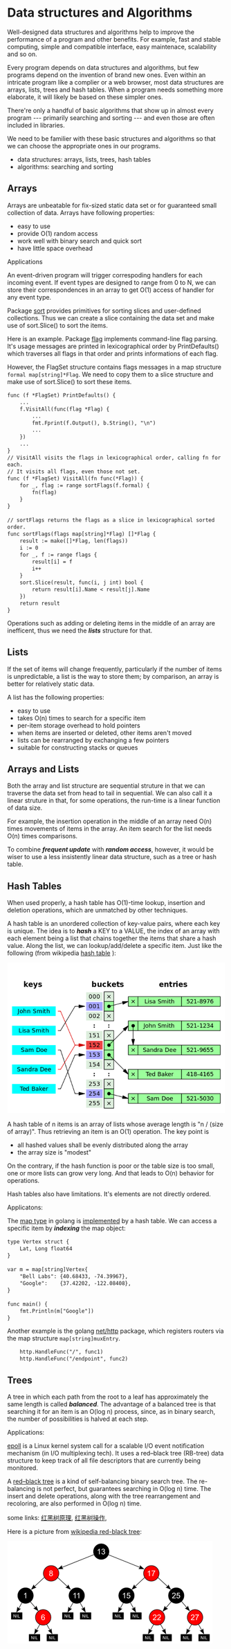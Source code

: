 # Data structures and Algorithms

Well-designed data structures and algorithms help to
improve the performance of a program and other benefits. For example,
fast and stable computing, simple and compatible interface,
easy maintenace, scalability and so on.

Every program depends on data structures and algorithms,
but few programs depend on the invention of brand new ones.
Even within an intricate program like a complier or
a web browser, most data structures are arrays, lists,
trees and hash tables. When a program needs something
more elaborate, it will likely be based on these simpler ones.

There're only a handful of basic algorithms that show up in almost
every program --- primarily searching and sorting --- and even
those are often included in libraries.

We need to be familier with these basic structures and algorithms
so that we can choose the appropriate ones in our programs.

* data structures: arrays, lists, trees, hash tables
* algorithms: searching and sorting

## Arrays

Arrays are unbeatable for fix-sized static data set or for guaranteed
small collection of data. Arrays have following properties:

* easy to use
* provide O(1) random access
* work well with binary search and quick sort
* have little space overhead

Applications

An event-driven program will trigger correspoding
handlers for each incoming event. If event types are
designed to range from 0 to N, we can store their correspondences
in an array to get O(1) access of handler for any event type.

Package [sort][std/sort] provides primitives for sorting slices and
user-defined collections. Thus we can create a slice containing
the data set and make use of sort.Slice() to sort the items.

Here is an example.
Package [flag][std/flag] implements command-line flag parsing. It's
usage messages are printed in lexicographical order by
PrintDefaults() which traverses all flags in that order
and prints informations of each flag.

However, the FlagSet structure contains flags messages in a map
structure `formal map[string]*Flag`. We need to copy them
to a slice structure and make use of sort.Slice() to sort
these items.

```golang
func (f *FlagSet) PrintDefaults() {
	...
	f.VisitAll(func(flag *Flag) {
		...
		fmt.Fprint(f.Output(), b.String(), "\n")
		...
	})
	...
}
// VisitAll visits the flags in lexicographical order, calling fn for each.
// It visits all flags, even those not set.
func (f *FlagSet) VisitAll(fn func(*Flag)) {
	for _, flag := range sortFlags(f.formal) {
		fn(flag)
	}
}

// sortFlags returns the flags as a slice in lexicographical sorted order.
func sortFlags(flags map[string]*Flag) []*Flag {
	result := make([]*Flag, len(flags))
	i := 0
	for _, f := range flags {
		result[i] = f
		i++
	}
	sort.Slice(result, func(i, j int) bool {
		return result[i].Name < result[j].Name
	})
	return result
}
```

Operations such as adding or deleting items in the middle
of an array are inefficent, thus we need the ***lists*** structure for that.

## Lists

If the set of items will change frequently, particularly if
the number of items is unpredictable, a list is the way to store
them; by comparison, an array is better for relatively static data.

A list has the following properties:

* easy to use
* takes O(n) times to search for a specific item
* per-item storage overhead to hold pointers
* when items are inserted or deleted, other items aren't moved
* lists can be rearranged by exchanging a few pointers
* suitable for constructing stacks or queues

## Arrays and Lists

Both the array and list structure are sequential struture
in that we can traverse the data set from head to tail in sequential.
We can also call it a linear struture in that, for some operations,
the run-time is a linear function of data size.

For example, the insertion operation in the middle of an array
need O(n) times movements of items in the array. An item search for
the list needs O(n) times comparisons.

To combine ***frequent update*** with ***random access***, however,
it would be wiser to use a less insistently linear data structure,
such as a tree or hash table.

## Hash Tables

When used properly, a hash table has O(1)-time
lookup, insertion and deletion operations,
which are unmatched by other techniques.

A hash table is an unordered collection of key-value pairs,
where each key is unique.
The idea is to ***hash*** a KEY to a VALUE, the index
of an array with each element being a list that chains together
the items that share a hash value.
Along the list, we can lookup/add/delete a specific item.
Just like the following (from wikipedia [hash table](https://en.wikipedia.org/wiki/Hash_table) ):

![hash table](../../pics/programming/Hash_collision_resolved_by_separate_chaining.png)

A hash table of n items is an array of lists whose
average length is "n / (size of array)". Thus retrieving
an item is an O(1) operation. The key point is

* all hashed values shall be evenly distributed along the array
* the array size is "modest"

On the contrary, if the hash function is poor
or the table size is too small, one or more lists
can grow very long. And that leads to O(n) behavior for operations.

Hash tables also have limitations. It's elements are
not directly ordered.

Applicatons:

The [map type][golang map] in golang is [implemented][golang map implementation]
by a hash table. We can access a specific item
by ***indexing*** the map object:

```golang
type Vertex struct {
	Lat, Long float64
}

var m = map[string]Vertex{
	"Bell Labs": {40.68433, -74.39967},
	"Google":    {37.42202, -122.08408},
}

func main() {
	fmt.Println(m["Google"])
}
```

Another example is the golang [net/http][golang net/http] package, which registers
routers via the map structure `map[string]muxEntry`.

```golang
	http.HandleFunc("/", func1)
	http.HandleFunc("/endpoint", func2)
```

## Trees

A tree in which each path from the root to a leaf has
approximately the same length is called ***balanced***.
The advantage of a balanced tree is that searching it for an
item is an O(log n) process, since, as in binary search,
the number of possibilities is halved at each step.

Applications:

[epoll][epoll] is a Linux kernel system call for
a scalable I/O event notification mechanism (in
I/O multiplexing tech).
It uses a red–black tree (RB-tree) data structure to
keep track of all file descriptors that are currently being monitored.

A [red–black tree][red-black tree] is a kind of
self-balancing binary search tree. The re-balancing is not perfect,
but guarantees searching in O(log n) time. The insert and delete
operations, along with the tree rearrangement and recoloring, are
also performed in O(log n) time.

some links:
[红黑树原理][红黑树原理], [红黑树操作][红黑树操作],

Here is a picture from [wikipedia red-black tree][red-black tree]:

![red black tree](../../pics/programming/Red-black_tree_example_with_NIL.svg.png)

[golang map]: https://golang.google.cn/ref/spec#Map_types
[golang map implementation]: https://go.dev/src/runtime/map.go
[golang net/http]: https://pkg.go.dev/net/http
[epoll]: https://en.wikipedia.org/wiki/Epoll
[red-black tree]: https://en.wikipedia.org/wiki/Red%E2%80%93black_tree
[红黑树原理]: https://www.bilibili.com/video/BV1zU4y1H77f?spm_id_from=333.999.0.0
[红黑树操作]: https://www.bilibili.com/video/BV17J411P7aJ?spm_id_from=333.999.0.0
[std/sort]: https://pkg.go.dev/sort@go1.19.2
[std/flag]: https://pkg.go.dev/flag
